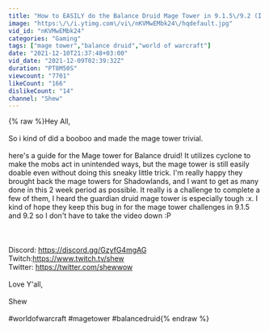 ```yaml
---
title: "How to EASILY do the Balance Druid Mage Tower in 9.1.5\/9.2 (I broke it)"
image: "https:\/\/i.ytimg.com\/vi\/nKVMwEMbk24\/hqdefault.jpg"
vid_id: "nKVMwEMbk24"
categories: "Gaming"
tags: ["mage tower","balance druid","world of warcraft"]
date: "2021-12-10T21:37:48+03:00"
vid_date: "2021-12-09T02:39:32Z"
duration: "PT8M50S"
viewcount: "7701"
likeCount: "166"
dislikeCount: "14"
channel: "Shew"
---
```

{% raw %}Hey All,<br /><br />So i kind of did a booboo and made the mage tower trivial.<br /><br />here's a guide for the Mage tower for Balance druid!  It utilizes cyclone to make the mobs act in unintended ways, but the mage tower is still easily doable even without doing this sneaky little trick.  I'm really happy they brought back the mage towers for Shadowlands, and I want to get as many done in this 2 week period as possible.  It really is a challenge to complete a few of them, I heard the guardian druid mage tower is especially tough :x.  I kind of hope they keep this bug in for the mage tower challenges in 9.1.5 and 9.2 so I don't have to take the video down :P <br /><br /><br /><br />Discord: <a rel="nofollow" target="blank" href="https://discord.gg/GzyfG4mgAG">https://discord.gg/GzyfG4mgAG</a><br />Twitch:<a rel="nofollow" target="blank" href="https://www.twitch.tv/shew">https://www.twitch.tv/shew</a><br />Twitter: <a rel="nofollow" target="blank" href="https://twitter.com/shewwow">https://twitter.com/shewwow</a><br /><br />Love Y'all,<br /><br />Shew<br /><br />#worldofwarcraft #magetower #balancedruid{% endraw %}
